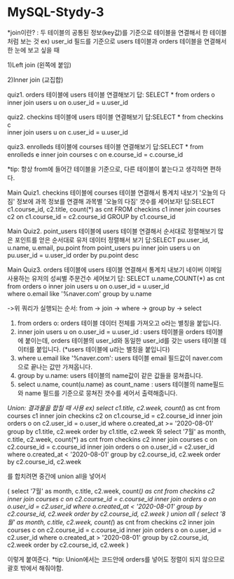 # MySQL-Stydy-3

*join이란? : 두 테이블의 공통된 정보(key값)를 기준으로 테이블을 연결해서 한 테이블 처럼 보는 것
ex) user_id 필드를 기준으로 users 테이블과 orders 테이블을 연결해서 한 눈에 보고 싶을 때

1)Left join (왼쪽에 붙임)

2)Inner join (교집합)

quiz1. orders 테이블에 users 테이블 연결해보기
답: SELECT * from orders o 
inner join users u 
on o.user_id = u.user_id 

quiz2. checkins 테이블에 users 테이블 연결해보기
답:SELECT * from checkins c  
inner join users u 
on c.user_id  = u.user_id 

quiz3. enrolleds 테이블에 courses 테이블 연결해보기
답:SELECT * from enrolleds e 
inner join courses c 
on e.course_id = c.course_id 


*tip: 항상 from에 들어간 테이블을 기준으로, 다른 테이블이 붙는다고 생각하면 편하다.



Main Quiz1. checkins 테이블에 courses 테이블 연결해서 통계치 내보기
'오늘의 다짐' 정보에 과목 정보를 연결해 과목별 '오늘의 다짐' 갯수를 세어보자!
답:SELECT c1.course_id, c2.title, count(*) as cnt FROM checkins c1 
inner join courses c2
on c1.course_id = c2.course_id 
GROUP by c1.course_id 

Main Quiz2. point_users 테이블에 users 테이블 연결해서 순서대로 정렬해보기
많은 포인트를 얻은 순서대로 유저 데이터 정렬해서 보기
답:SELECT pu.user_id, u.name, u.email, pu.point from point_users pu 
inner join users u 
on pu.user_id = u.user_id 
order by pu.point desc

Main Quiz3. orders 테이블에 users 테이블 연결해서 통계치 내보기
네이버 이메일 사용하는 유저의 성씨별 주문건수 세어보기
답: SELECT u.name,COUNT(*) as cnt from orders o 
inner join users u 
on o.user_id = u.user_id  
where o.email like '%naver.com'
group by u.name 

->위 쿼리가 실행되는 순서: from → join → where → group by → select
1. from orders o: orders 테이블 데이터 전체를 가져오고 o라는 별칭을 붙입니다.
2. inner join users u on o.user_id = u.user_id : users 테이블을 orders 테이블에 붙이는데, orders 테이블의 user_id와 동일한 user_id를 갖는 users 테이블 데이터를 붙입니다. (*users 테이블에 u라는 별칭을 붙입니다)
3. where u.email like '%naver.com': users 테이블 email 필드값이 naver.com으로 끝나는 값만 가져옵니다.
4. group by u.name: users 테이블의 name값이 같은 값들을 뭉쳐줍니다.
5. select u.name, count(u.name) as count_name : users 테이블의 name필드와 name 필드를 기준으로 뭉쳐진 갯수를 세어서 출력해줍니다.

*Union: 결과물을 합칠 때 사용
ex) select c1.title, c2.week, count(*) as cnt from courses c1
inner join checkins c2 on c1.course_id = c2.course_id
inner join orders o on c2.user_id = o.user_id
where o.created_at >= '2020-08-01'
group by c1.title, c2.week
order by c1.title, c2.week 
와
select '7월' as month, c.title, c2.week, count(*) as cnt from checkins c2
inner join courses c on c2.course_id = c.course_id
inner join orders o on o.user_id = c2.user_id
where o.created_at < '2020-08-01'
group by c2.course_id, c2.week
order by c2.course_id, c2.week

를 합치려면 중간에 union all을 넣어서

(
	select '7월' as month, c.title, c2.week, count(*) as cnt from checkins c2
	inner join courses c on c2.course_id = c.course_id
	inner join orders o on o.user_id = c2.user_id
	where o.created_at < '2020-08-01'
	group by c2.course_id, c2.week
  order by c2.course_id, c2.week
)
union all
(
	select '8월' as month, c.title, c2.week, count(*) as cnt from checkins c2
	inner join courses c on c2.course_id = c.course_id
	inner join orders o on o.user_id = c2.user_id
	where o.created_at > '2020-08-01'
	group by c2.course_id, c2.week
  order by c2.course_id, c2.week
)

이렇게 붙여준다. 
*tip: Union에서는 코드안에 orders를 넣어도 정렬이 되지 않으므로 괄호 밖에서 해줘야함.
